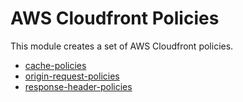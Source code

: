 # AWS Cloudfront Policies

This module creates a set of AWS Cloudfront policies.

- [cache-policies](modules/cache)
- [origin-request-policies](modules/origin-request)
- [response-header-policies](modules/response-headers)
